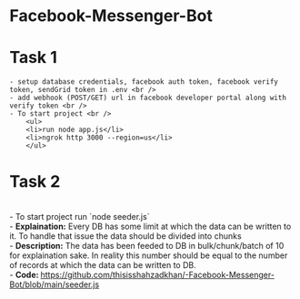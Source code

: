 # Facebook-Messenger-Bot
# Task 1
    - setup database credentials, facebook auth token, facebook verify token, sendGrid token in .env <br />
    - add webhook (POST/GET) url in facebook developer portal along with verify token <br />
    - To start project <br />
        <ul>
        <li>run node app.js</li>
        <li>ngrok http 3000 --region=us</li>
        </ul>
# Task 2
<br/>
    - To start project run `node seeder.js` <br />
    - <b>Explaination:</b> Every DB has some limit at which the data can be written to it. To handle that issue the data should be divided into chunks<br/>
    - <b>Description:</b> The data has been feeded to DB in bulk/chunk/batch of 10 for explaination sake. In reality this number should be equal to the number of records at which the data can be written to DB.<br/>
    - <b>Code: </b> <a href="https://github.com/thisisshahzadkhan/-Facebook-Messenger-Bot/blob/main/seeder.js">https://github.com/thisisshahzadkhan/-Facebook-Messenger-Bot/blob/main/seeder.js</a>


